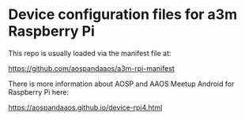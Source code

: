 # Device configuration files for a3m Raspberry Pi

This repo is usually loaded via the manifest file at:

<https://github.com/aospandaaos/a3m-rpi-manifest>

There is more information about AOSP and AAOS Meetup Android for Raspberry Pi here:

<https://aospandaaos.github.io/device-rpi4.html>

